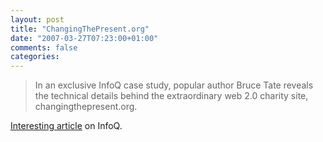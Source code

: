 ```yaml
---
layout: post
title: "ChangingThePresent.org"
date: "2007-03-27T07:23:00+01:00"
comments: false
categories: 
---
```


<blockquote>
<p>In an exclusive InfoQ case study, popular author Bruce Tate reveals the technical details behind the extraordinary web 2.0 charity site, changingthepresent.org.</p>
</blockquote>

<p><a href="http://www.infoq.com/articles/changing-the-present-case-stud">Interesting article</a> on InfoQ.</p>


